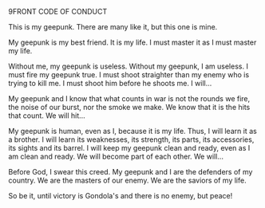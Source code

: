 9FRONT CODE OF CONDUCT

This is my geepunk. There are many like it, but this one is mine.

My geepunk is my best friend. It is my life. I must master it as I must
master my life.

Without me, my geepunk is useless. Without my geepunk, I am useless. I
must fire my geepunk true. I must shoot straighter than my enemy who is
trying to kill me. I must shoot him before he shoots me. I will...

My geepunk and I know that what counts in war is not the rounds we
fire, the noise of our burst, nor the smoke we make. We know that it
is the hits that count. We will hit...

My geepunk is human, even as I, because it is my life. Thus, I will
learn it as a brother. I will learn its weaknesses, its strength, its
parts, its accessories, its sights and its barrel. I will keep my
geepunk clean and ready, even as I am clean and ready. We will become
part of each other. We will...

Before God, I swear this creed. My geepunk and I are the defenders of
my country. We are the masters of our enemy. We are the saviors of my
life.

So be it, until victory is Gondola's and there is no enemy, but peace!

